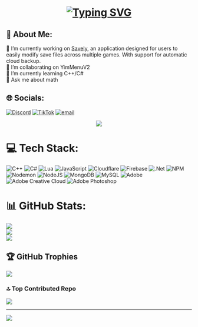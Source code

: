 <h1 align="center"> <a href="https://git.io/typing-svg"><img src="https://ghrmt.vercel.app?font=Bungee&size=40&pause=1000&color=2600F7&center=true&vCenter=true&random=false&width=435&lines=Wyatt+Gowing" alt="Typing SVG" /></a> </h1>

## 💫 About Me:
🔭 I’m currently working on [Savely](https://github.com/itswyattfr/Savely), an application designed for users to easily modify save files across multiple games. With support for automatic cloud backup.<br>👯 I’m collaborating on YimMenuV2<br>🌱 I’m currently learning C++/C#<br>💬 Ask me about math

## 🌐 Socials:
[![Discord](https://img.shields.io/badge/Discord-%237289DA.svg?logo=discord&logoColor=white)](https://discord.gg/https://discord.gg/WsgaJYnW) [![TikTok](https://img.shields.io/badge/TikTok-%23000000.svg?logo=TikTok&logoColor=white)](https://tiktok.com/@wyattfr) [![email](https://img.shields.io/badge/Email-D14836?logo=gmail&logoColor=white)](mailto:itswyattfr@gmail.com) 
<div align="center">
 <a href="https://discord.com/users/1219793052181467196"><img src="https://rpcrm.vercel.app/api/1219793052181467196" /></a>
 </div>

# 💻 Tech Stack:
![C++](https://img.shields.io/badge/c++-%2300599C.svg?style=for-the-badge&logo=c%2B%2B&logoColor=white) ![C#](https://img.shields.io/badge/c%23-%23239120.svg?style=for-the-badge&logo=csharp&logoColor=white) ![Lua](https://img.shields.io/badge/lua-%232C2D72.svg?style=for-the-badge&logo=lua&logoColor=white) ![JavaScript](https://img.shields.io/badge/javascript-%23323330.svg?style=for-the-badge&logo=javascript&logoColor=%23F7DF1E) ![Cloudflare](https://img.shields.io/badge/Cloudflare-F38020?style=for-the-badge&logo=Cloudflare&logoColor=white) ![Firebase](https://img.shields.io/badge/firebase-%23039BE5.svg?style=for-the-badge&logo=firebase) ![.Net](https://img.shields.io/badge/.NET-5C2D91?style=for-the-badge&logo=.net&logoColor=white) ![NPM](https://img.shields.io/badge/NPM-%23CB3837.svg?style=for-the-badge&logo=npm&logoColor=white) ![Nodemon](https://img.shields.io/badge/NODEMON-%23323330.svg?style=for-the-badge&logo=nodemon&logoColor=%BBDEAD) ![NodeJS](https://img.shields.io/badge/node.js-6DA55F?style=for-the-badge&logo=node.js&logoColor=white) ![MongoDB](https://img.shields.io/badge/MongoDB-%234ea94b.svg?style=for-the-badge&logo=mongodb&logoColor=white) ![MySQL](https://img.shields.io/badge/mysql-4479A1.svg?style=for-the-badge&logo=mysql&logoColor=white) ![Adobe](https://img.shields.io/badge/adobe-%23FF0000.svg?style=for-the-badge&logo=adobe&logoColor=white) ![Adobe Creative Cloud](https://img.shields.io/badge/Adobe%20Creative%20Cloud-DA1F26.svg?style=for-the-badge&logo=Adobe%20Creative%20Cloud&logoColor=white) ![Adobe Photoshop](https://img.shields.io/badge/adobe%20photoshop-%2331A8FF.svg?style=for-the-badge&logo=adobe%20photoshop&logoColor=white)
# 📊 GitHub Stats:
![](https://github-readme-stats.vercel.app/api?username=itswyattfr&theme=dark&hide_border=false&include_all_commits=true&count_private=true)<br/>
![](https://nirzak-streak-stats.vercel.app/?user=itswyattfr&theme=dark&hide_border=false)<br/>
![](https://github-readme-stats.vercel.app/api/top-langs/?username=itswyattfr&theme=dark&hide_border=false&include_all_commits=true&count_private=true&layout=compact)

## 🏆 GitHub Trophies
![](https://github-profile-trophy.vercel.app/?username=itswyattfr&theme=default&no-frame=false&no-bg=true&margin-w=4)

### 🔝 Top Contributed Repo
![](https://github-contributor-stats.vercel.app/api?username=itswyattfr&limit=5&theme=dark&combine_all_yearly_contributions=true)

---
[![](https://visitcount.itsvg.in/api?id=itswyattfr&icon=0&color=0)](https://visitcount.itsvg.in)
